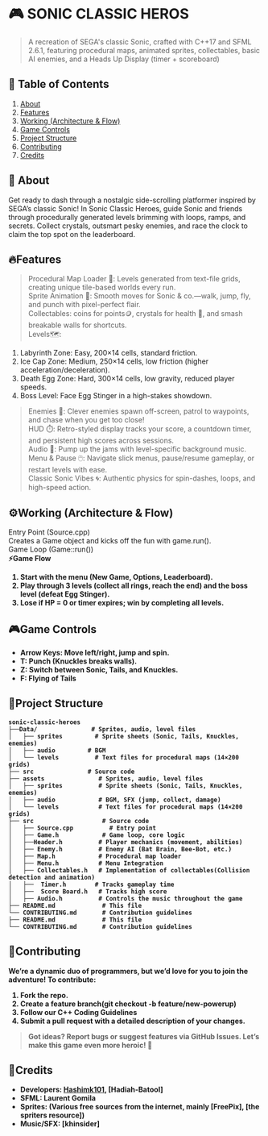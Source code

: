 
# 🎮 SONIC CLASSIC HEROS
> A recreation of SEGA's classic Sonic, crafted with C++17 and SFML 2.6.1, featuring procedural maps, animated sprites, collectables, basic AI enemies, and a Heads Up Display (timer + scoreboard)
## 🚀 Table of Contents  
1. [About](#about)  
2. [Features](#features)  
3. [Working (Architecture & Flow)](#working-architecture--flow)  
4. [Game Controls](#game-controls)  
5. [Project Structure](#project-structure)  
6. [Contributing](#contributing)  
7. [Credits](#credits)  

## 📖 About  
Get ready to dash through a nostalgic side-scrolling platformer inspired by SEGA’s classic Sonic! In Sonic Classic Heroes, guide Sonic and friends through procedurally generated levels brimming with loops, ramps, and secrets. Collect crystals, outsmart pesky enemies, and race the clock to claim the top spot on the leaderboard. 
## 🔥Features
>Procedural Map Loader 📍: Levels generated from text-file grids, creating unique tile-based worlds every run.<br>
>Sprite Animation 🎥: Smooth moves for Sonic & co.—walk, jump, fly, and punch with pixel-perfect flair.<br>
>Collectables: coins for points🪙, crystals for health 💎, and smash breakable walls  for shortcuts.<br>
> Levels🗺️:<br>
1. Labyrinth Zone: Easy, 200×14 cells, standard friction.<br>
2. Ice Cap Zone: Medium, 250×14 cells, low friction (higher acceleration/deceleration).<br>
3. Death Egg Zone: Hard, 300×14 cells, low gravity, reduced player speeds.<br>
4. Boss Level: Face Egg Stinger in a high-stakes showdown.<br>
>Enemies 🤖: Clever  enemies spawn off-screen, patrol to waypoints, and chase when you get too close!<br>
>HUD ⏱️: Retro-styled display tracks your score, a countdown timer, and persistent high scores across sessions.<br>
>Audio 🎵: Pump up the jams with level-specific background music.<br>
>Menu & Pause 🖱️: Navigate slick menus, pause/resume gameplay, or restart levels with ease.<br>
>Classic Sonic Vibes 🌀: Authentic physics for spin-dashes, loops, and high-speed action.

## ⚙️Working (Architecture & Flow)
Entry Point (Source.cpp) <br>
Creates a Game object and kicks off the fun with game.run().<br>
Game Loop (Game::run())<br>
<b>⚡Game Flow
1. Start with the menu (New Game, Options,  Leaderboard).
2. Play through 3 levels (collect all rings, reach the end) and the boss level (defeat Egg Stinger).
3. Lose if HP = 0 or timer expires; win by completing all levels.
 ## 🎮Game Controls
* Arrow Keys: Move left/right, jump and spin.
* T: Punch (Knuckles breaks walls).
* Z: Switch between Sonic, Tails, and Knuckles.
* F: Flying of Tails

## 📂Project Structure
```plaintext
sonic-classic-heroes
├──Data/               # Sprites, audio, level files
│   ├── sprites         # Sprite sheets (Sonic, Tails, Knuckles, enemies)
│   ├── audio         # BGM
│   └── levels          # Text files for procedural maps (14×200 grids)
├── src               # Source code
├── assets               # Sprites, audio, level files
│   ├── sprites          # Sprite sheets (Sonic, Tails, Knuckles, enemies)
│   ├── audio            # BGM, SFX (jump, collect, damage)
│   └── levels           # Text files for procedural maps (14×200 grids)
├── src                   # Source code
│   ├── Source.cpp          # Entry point
│   ├── Game.h            # Game loop, core logic
│   ├──Header.h          # Player mechanics (movement, abilities)
│   ├── Enemy.h          # Enemy AI (Bat Brain, Bee-Bot, etc.)
│   ├── Map.h            # Procedural map loader
│   ├── Menu.h           # Menu Integration
│   ├── Collectables.h   # Implementation of collectables(Collision detection and animation)
│   ├──  Timer.h        # Tracks gameplay time
│   ├──  Score Board.h   # Tracks high score
│   ├── Audio.h          # Controls the music throughout the game
├── README.md             # This file
└── CONTRIBUTING.md       # Contribution guidelines
├── README.md             # This file
└── CONTRIBUTING.md       # Contribution guidelines
```
## 🤝Contributing
We’re a dynamic duo of programmers, but we’d love for you to join the adventure! To contribute:
1. Fork the repo.
2. Create a feature branch(git checkout -b feature/new-powerup)
3.  Follow our C++ Coding Guidelines
4.  Submit a pull request with a detailed description of your changes.<br>
> Got ideas? Report bugs or suggest features via GitHub Issues. Let’s make this game even more heroic! 🦸
## 📜Credits
* Developers: [Hashimk101](https://github.com/Hashimk101), [Hadiah-Batool]
* SFML: Laurent Gomila
* Sprites: (Various free sources from the internet, mainly [FreePix], [the spriters resource])
* Music/SFX: [khinsider]
